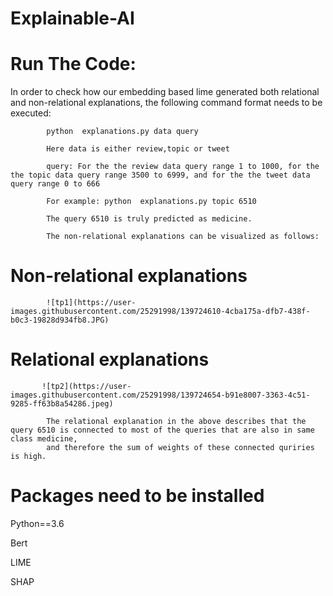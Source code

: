 # Explainable-AI

# Run The Code:

In order to check how our embedding based lime generated both relational and non-relational explanations, the following command format needs to be executed:


            python  explanations.py data query
            
            Here data is either review,topic or tweet
            
            query: For the the review data query range 1 to 1000, for the the topic data query range 3500 to 6999, and for the the tweet data query range 0 to 666
            
            For example: python  explanations.py topic 6510
            
            The query 6510 is truly predicted as medicine.
            
            The non-relational explanations can be visualized as follows:
            
  #  Non-relational explanations
            
                      

            ![tp1](https://user-images.githubusercontent.com/25291998/139724610-4cba175a-dfb7-438f-b0c3-19828d934fb8.JPG)

            
            
            
   #  Relational explanations  
   
                        
           ![tp2](https://user-images.githubusercontent.com/25291998/139724654-b91e8007-3363-4c51-9285-ff63b8a54286.jpeg)

            The relational explanation in the above describes that the query 6510 is connected to most of the queries that are also in same class medicine, 
            and therefore the sum of weights of these connected quriries is high.
            
            
# Packages need to be installed

Python==3.6

Bert

LIME

SHAP
